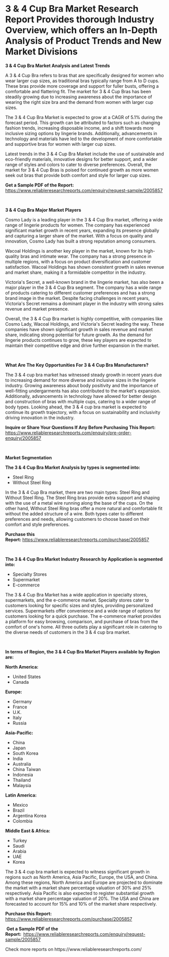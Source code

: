 <p><h1>3 & 4 Cup Bra Market Research Report Provides thorough Industry Overview, which offers an In-Depth Analysis of Product Trends and New Market Divisions</h1></p><p><strong>3 & 4 Cup Bra Market Analysis and Latest Trends</strong></p>
<p><p>A 3 & 4 Cup Bra refers to bras that are specifically designed for women who wear larger cup sizes, as traditional bras typically range from A to D cups. These bras provide more coverage and support for fuller busts, offering a comfortable and flattering fit. The market for 3 & 4 Cup Bras has been steadily growing due to increasing awareness about the importance of wearing the right size bra and the demand from women with larger cup sizes.</p><p>The 3 & 4 Cup Bra Market is expected to grow at a CAGR of 5.1% during the forecast period. This growth can be attributed to factors such as changing fashion trends, increasing disposable income, and a shift towards more inclusive sizing options by lingerie brands. Additionally, advancements in technology and materials have led to the development of more comfortable and supportive bras for women with larger cup sizes.</p><p>Latest trends in the 3 & 4 Cup Bra Market include the use of sustainable and eco-friendly materials, innovative designs for better support, and a wider range of styles and colors to cater to diverse preferences. Overall, the market for 3 & 4 Cup Bras is poised for continued growth as more women seek out bras that provide both comfort and style for larger cup sizes.</p></p>
<p><strong>Get a Sample PDF of the Report:&nbsp;</strong> <a href="https://www.reliableresearchreports.com/enquiry/request-sample/2005857">https://www.reliableresearchreports.com/enquiry/request-sample/2005857</a></p>
<p>&nbsp;</p>
<p><strong>3 & 4 Cup Bra Major Market Players</strong></p>
<p><p>Cosmo Lady is a leading player in the 3 & 4 Cup Bra market, offering a wide range of lingerie products for women. The company has experienced significant market growth in recent years, expanding its presence globally and capturing a larger share of the market. With a focus on quality and innovation, Cosmo Lady has built a strong reputation among consumers.</p><p>Wacoal Holdings is another key player in the market, known for its high-quality bras and intimate wear. The company has a strong presence in multiple regions, with a focus on product diversification and customer satisfaction. Wacoal Holdings has shown consistent growth in sales revenue and market share, making it a formidable competitor in the industry.</p><p>Victoria's Secret, a well-known brand in the lingerie market, has also been a major player in the 3 & 4 Cup Bra segment. The company has a wide range of products catering to different customer preferences and has a strong brand image in the market. Despite facing challenges in recent years, Victoria's Secret remains a dominant player in the industry with strong sales revenue and market presence.</p><p>Overall, the 3 & 4 Cup Bra market is highly competitive, with companies like Cosmo Lady, Wacoal Holdings, and Victoria's Secret leading the way. These companies have shown significant growth in sales revenue and market share, indicating strong potential for future growth. As the demand for lingerie products continues to grow, these key players are expected to maintain their competitive edge and drive further expansion in the market.</p></p>
<p>&nbsp;</p>
<p><strong>What Are The Key Opportunities For 3 & 4 Cup Bra Manufacturers?</strong></p>
<p><p>The 3 & 4 cup bra market has witnessed steady growth in recent years due to increasing demand for more diverse and inclusive sizes in the lingerie industry. Growing awareness about body positivity and the importance of well-fitting undergarments has also contributed to the market's expansion. Additionally, advancements in technology have allowed for better design and construction of bras with multiple cups, catering to a wider range of body types. Looking ahead, the 3 & 4 cup bra market is expected to continue its growth trajectory, with a focus on sustainability and inclusivity driving innovation in the industry.</p></p>
<p><strong>Inquire or Share Your Questions If Any Before Purchasing This Report:</strong> <a href="https://www.reliableresearchreports.com/enquiry/pre-order-enquiry/2005857">https://www.reliableresearchreports.com/enquiry/pre-order-enquiry/2005857</a></p>
<p>&nbsp;</p>
<p><strong>Market Segmentation</strong></p>
<p><strong>The 3 & 4 Cup Bra Market Analysis by types is segmented into:</strong></p>
<p><ul><li>Steel Ring</li><li>Without Steel Ring</li></ul></p>
<p><p>In the 3 & 4 Cup Bra market, there are two main types: Steel Ring and Without Steel Ring. The Steel Ring bras provide extra support and shaping with the use of a metal wire running along the base of the cups. On the other hand, Without Steel Ring bras offer a more natural and comfortable fit without the added structure of a wire. Both types cater to different preferences and needs, allowing customers to choose based on their comfort and style preferences.</p></p>
<p><strong>Purchase this Report:&nbsp;</strong><a href="https://www.reliableresearchreports.com/purchase/2005857">https://www.reliableresearchreports.com/purchase/2005857</a></p>
<p>&nbsp;</p>
<p><strong>The 3 & 4 Cup Bra Market Industry Research by Application is segmented into:</strong></p>
<p><ul><li>Specialty Stores</li><li>Supermarket</li><li>E-commerce</li></ul></p>
<p><p>The 3 & 4 Cup Bra Market has a wide application in specialty stores, supermarkets, and the e-commerce market. Specialty stores cater to customers looking for specific sizes and styles, providing personalized services. Supermarkets offer convenience and a wide range of options for customers looking for a quick purchase. The e-commerce market provides a platform for easy browsing, comparison, and purchase of bras from the comfort of one's home. All three outlets play a significant role in catering to the diverse needs of customers in the 3 & 4 cup bra market.</p></p>
<p>&nbsp;</p>
<p><strong>In terms of Region, the 3 & 4 Cup Bra Market Players available by Region are:</strong></p>
<p>
    <p> <strong> North America: </strong>
        <ul>
            <li>United States</li>
            <li>Canada</li>
        </ul>
        </p> 
    <p> <strong> Europe: </strong>
        <ul>
            <li>Germany</li>
            <li>France</li>
            <li>U.K.</li>
            <li>Italy</li>
            <li>Russia</li>
        </ul>
        </p> 
    <p> <strong> Asia-Pacific: </strong>
        <ul>
            <li>China</li>
            <li>Japan</li>
            <li>South Korea</li>
            <li>India</li>
            <li>Australia</li>
            <li>China Taiwan</li>
            <li>Indonesia</li>
            <li>Thailand</li>
            <li>Malaysia</li>
        </ul>
        </p> 
    <p> <strong> Latin America: </strong>
        <ul>
            <li>Mexico</li>
            <li>Brazil</li>
            <li>Argentina Korea</li>
            <li>Colombia</li>
        </ul>
        </p> 
    <p> <strong> Middle East & Africa: </strong>
        <ul>
            <li>Turkey</li>
            <li>Saudi</li>
            <li>Arabia</li>
            <li>UAE</li>
            <li>Korea</li>
        </ul>
    </p>
    </p>
<p><p>The 3 & 4 cup bra market is expected to witness significant growth in regions such as North America, Asia Pacific, Europe, the USA, and China. Among these regions, North America and Europe are projected to dominate the market with a market share percentage valuation of 30% and 25% respectively. Asia Pacific is also expected to register substantial growth with a market share percentage valuation of 20%. The USA and China are forecasted to account for 15% and 10% of the market share respectively.</p></p>
<p><strong>Purchase this Report: </strong><a href="https://www.reliableresearchreports.com/purchase/2005857">https://www.reliableresearchreports.com/purchase/2005857</a></p>
<p>&nbsp;<strong>Get a Sample PDF of the Report:&nbsp;&nbsp;</strong><a href="https://www.reliableresearchreports.com/enquiry/request-sample/2005857">https://www.reliableresearchreports.com/enquiry/request-sample/2005857</a></p>
<p><strong></strong></p>
<p>Check more reports on https://www.reliableresearchreports.com/</p>